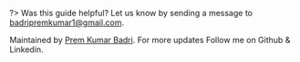?> Was this guide helpful? Let us know by sending a message to badripremkumar1@gmail.com.

Maintained by [Prem Kumar Badri](https://prembadri.github.io/personal/). For more updates Follow me on Github & Linkedin.